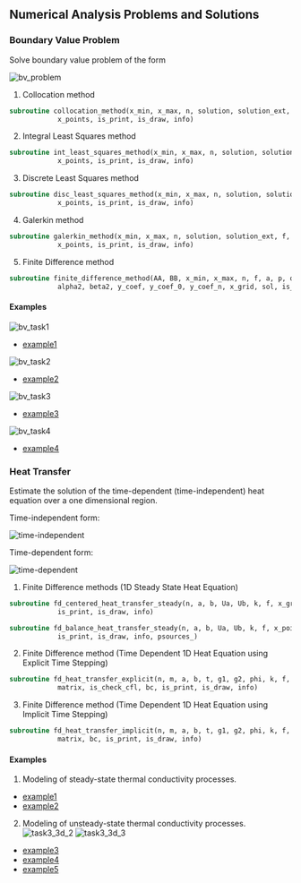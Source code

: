 ## Numerical Analysis Problems and Solutions

### Boundary Value Problem
Solve boundary value problem of the form

![bv_problem](https://user-images.githubusercontent.com/62307154/102728720-7848c380-433e-11eb-8f7c-a20760905ace.png)
1. Collocation method
```fortran
subroutine collocation_method(x_min, x_max, n, solution, solution_ext, f, a, p, q, basic, &
            x_points, is_print, is_draw, info)
```
2. Integral Least Squares method
```fortran
subroutine int_least_squares_method(x_min, x_max, n, solution, solution_ext, f, a, p, q, basic, &
            x_points, is_print, is_draw, info)
```
3. Discrete Least Squares method 
```fortran
subroutine disc_least_squares_method(x_min, x_max, n, solution, solution_ext, f, a, p, q, basic, &
            x_points, is_print, is_draw, info)
```
4. Galerkin method
```fortran
subroutine galerkin_method(x_min, x_max, n, solution, solution_ext, f, a, p, q, basic, &
            x_points, is_print, is_draw, info)
```
5. Finite Difference method
```fortran
subroutine finite_difference_method(AA, BB, x_min, x_max, n, f, a, p, q, alpha1, beta1, &
            alpha2, beta2, y_coef, y_coef_0, y_coef_n, x_grid, sol, is_print, is_draw, info)
```
#### Examples
![bv_task1](https://user-images.githubusercontent.com/62307154/102730439-d9c06080-4345-11eb-971c-030807730a08.png)

- [example1](https://github.com/Papelbon/numerical-anal/blob/main/Boundary%20Value%20Problem/task1.f90)

![bv_task2](https://user-images.githubusercontent.com/62307154/102729016-d1652700-433f-11eb-9ee4-e2ea0b139f18.png)

- [example2](https://github.com/Papelbon/numerical-anal/blob/main/Boundary%20Value%20Problem/task2.f90)

![bv_task3](https://user-images.githubusercontent.com/62307154/102729230-eb533980-4340-11eb-97f7-25084775cbdc.png)

- [example3](https://github.com/Papelbon/numerical-anal/blob/main/Boundary%20Value%20Problem/task3.f90)

![bv_task4](https://user-images.githubusercontent.com/62307154/102729860-83eab900-4343-11eb-948a-ab2a26330f8d.png)

- [example4](https://github.com/Papelbon/numerical-anal/blob/main/Boundary%20Value%20Problem/task4.f90)

### Heat Transfer
Estimate the solution of the time-dependent (time-independent) heat equation over a one dimensional region.

Time-independent form:

![time-independent](https://user-images.githubusercontent.com/62307154/102730324-69194400-4345-11eb-9b79-c7f54b7daf08.png)

Time-dependent form:

![time-dependent](https://user-images.githubusercontent.com/62307154/102730899-44be6700-4347-11eb-894f-a5c407dacb8e.png)
1. Finite Difference methods (1D Steady State Heat Equation)
```fortran
subroutine fd_centered_heat_transfer_steady(n, a, b, Ua, Ub, k, f, x_grid, sol, &
            is_print, is_draw, info)
```
```fortran
subroutine fd_balance_heat_transfer_steady(n, a, b, Ua, Ub, k, f, x_points, sol, &
            is_print, is_draw, info, psources_)
```
2. Finite Difference method (Time Dependent 1D Heat Equation using Explicit Time Stepping)
```fortran
subroutine fd_heat_transfer_explicit(n, m, a, b, t, g1, g2, phi, k, f, x_list, t_list, &
            matrix, is_check_cfl, bc, is_print, is_draw, info)
```
3. Finite Difference method (Time Dependent 1D Heat Equation using Implicit Time Stepping)
```fortran
subroutine fd_heat_transfer_implicit(n, m, a, b, t, g1, g2, phi, k, f, x_list, t_list, &
            matrix, bc, is_print, is_draw, info)
```
#### Examples
1. Modeling of steady-state thermal conductivity processes.
- [example1](https://github.com/Papelbon/numerical-anal/blob/main/Heat%20Transfer/task1.f90)
- [example2](https://github.com/Papelbon/numerical-anal/blob/main/Heat%20Transfer/task2.f90)

2. Modeling of unsteady-state thermal conductivity processes.
![task3_3d_2](https://user-images.githubusercontent.com/62307154/102731937-4e959980-434a-11eb-8c02-4cdda2ddb8ce.gif)
![task3_3d_3](https://user-images.githubusercontent.com/62307154/102731951-5c4b1f00-434a-11eb-8b00-1bc313605605.gif)
- [example3](https://github.com/Papelbon/numerical-anal/blob/main/Heat%20Transfer/task3.f90)
- [example4](https://github.com/Papelbon/numerical-anal/blob/main/Heat%20Transfer/task4.f90)
- [example5](https://github.com/Papelbon/numerical-anal/blob/main/Heat%20Transfer/task5.f90)
